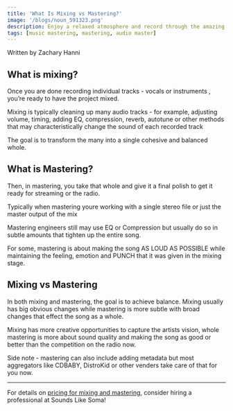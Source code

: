 ```yaml
---
title: 'What Is Mixing vs Mastering?'
image: '/blogs/noun_591323.png'
description: Enjoy a relaxed atmosphere and record through the amazing analog equipment at Sounds Like Soma Philadelphia recording studio
tags: [music mastering, mastering, audio master]
---
```

Written by Zachary Hanni

## What is mixing?

Once you are done recording individual tracks - vocals or instruments , you’re ready to have the project mixed. 

Mixing is typically cleaning up many audio tracks - for example, adjusting volume, timing, adding EQ, compression, reverb, autotune or other methods that may characteristically change the sound of each recorded track

The goal is to transform the many into a single cohesive and balanced whole.

## What is Mastering?

Then, in mastering, you take that whole and give it a final polish to get it ready for streaming or the radio. 

Typically when mastering youre working with a single stereo file or just the master output of the mix

Mastering engineers still may use EQ or Compression but usually do so in subtle amounts that tighten up the entire song.

For some, mastering is about making the song AS LOUD AS POSSIBLE while maintaining the feeling, emotion and PUNCH that it was given in the mixing stage.

## Mixing vs Mastering

In both mixing and mastering, the goal is to achieve balance. Mixing usually has big obvious changes while mastering is more subtle with broad changes that effect the song as a whole.

Mixing has more creative opportunities to capture the artists vision, whole mastering is more about sound quality and making the song as good or better than the competition on the radio now.

Side note - mastering can also include adding metadata but most aggregators like CDBABY, DistroKid or other venders take care of that for you now.  

- - -

For details on <a href="/02-mixing-mastering/" target="More Info">pricing for mixing and mastering</a>, consider hiring a professional at Sounds Like Soma!

